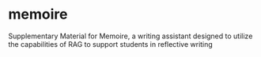 # memoire
Supplementary Material for Memoire, a writing assistant designed to utilize the capabilities of RAG to support students in reflective writing
